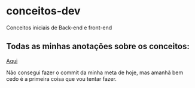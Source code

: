 # conceitos-dev
Conceitos iniciais de Back-end e front-end

## Todas as minhas anotações sobre os conceitos:
[Aqui](https://www.notion.so/Anota-es-sobre-cada-V-deo-f2ad3b20014f4c8287e8f60ef3f04164)


Não consegui fazer o commit da minha meta de hoje, mas amanhã bem cedo é a primeira coisa que vou tentar fazer.
